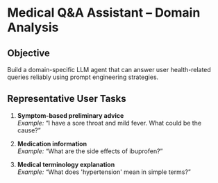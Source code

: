 # Medical Q&A Assistant – Domain Analysis

## Objective

Build a domain-specific LLM agent that can answer user health-related queries reliably using prompt engineering strategies.

## Representative User Tasks

1. **Symptom-based preliminary advice**  
   _Example:_ “I have a sore throat and mild fever. What could be the cause?”

2. **Medication information**  
   _Example:_ “What are the side effects of ibuprofen?”

3. **Medical terminology explanation**  
   _Example:_ “What does 'hypertension' mean in simple terms?”
